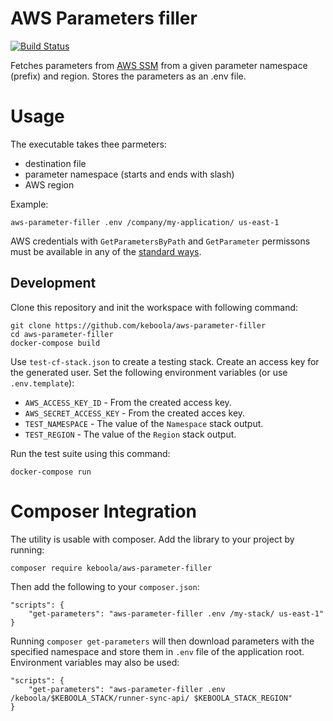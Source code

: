 # AWS Parameters filler

[![Build Status](https://travis-ci.com/keboola/aws-parameter-filler.svg?branch=master)](https://travis-ci.com/keboola/aws-parameter-filler)

Fetches parameters from [AWS SSM](https://docs.aws.amazon.com/systems-manager/latest/userguide/systems-manager-paramstore.html) from a given parameter namespace (prefix) and region. Stores the 
parameters as an .env file.


# Usage
The executable takes thee parmeters:

- destination file
- parameter namespace (starts and ends with slash)
- AWS region

Example:

```
aws-parameter-filler .env /company/my-application/ us-east-1
```

AWS credentials with `GetParametersByPath` and `GetParameter` permissons must be available
in any of the [standard ways](https://docs.aws.amazon.com/sdk-for-php/v3/developer-guide/guide_credentials.html).

## Development
 
Clone this repository and init the workspace with following command:

```
git clone https://github.com/keboola/aws-parameter-filler
cd aws-parameter-filler
docker-compose build
```

Use `test-cf-stack.json` to create a testing stack. Create an access key for the generated user. 
Set the following environment variables (or use `.env.template`):

- `AWS_ACCESS_KEY_ID` - From the created access key.
- `AWS_SECRET_ACCESS_KEY` - From the created acces key.
- `TEST_NAMESPACE` - The value of the `Namespace` stack output.
- `TEST_REGION` - The value of the `Region` stack output.

Run the test suite using this command:

```
docker-compose run
```
 
# Composer Integration
The utility is usable with composer. Add the library to your project by running:

```
composer require keboola/aws-parameter-filler
```

Then add the following to your `composer.json`:

```
"scripts": {
	"get-parameters": "aws-parameter-filler .env /my-stack/ us-east-1"
}
```

Running `composer get-parameters` will then download parameters with the specified namespace and store them
in `.env` file of the application root. Environment variables may also be used:

```
"scripts": {
	"get-parameters": "aws-parameter-filler .env /keboola/$KEBOOLA_STACK/runner-sync-api/ $KEBOOLA_STACK_REGION"
}
```
